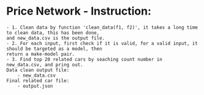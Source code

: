 # Price Network - Instruction:
    - 1. Clean data by function 'clean_data(f1, f2)', it takes a long time to clean data, this has been done,
    and new_data.csv is the output file.
    - 2. For each input, first check if it is valid, for a valid input, it should be targeted as a model, then
    return a make-model pair.
    - 3. Find top 20 related cars by seaching count number in  new_data.csv, and pring out.
    Data clean output file:
        - new_data.csv
    Final related car file:
        - output.json
